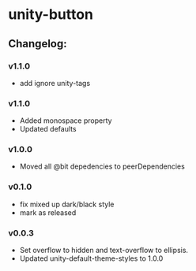 # unity-button

## Changelog:

### v1.1.0
- add ignore unity-tags

### v1.1.0
- Added monospace property
- Updated defaults

### v1.0.0
- Moved all @bit depedencies to peerDependencies

### v0.1.0
- fix mixed up dark/black style
- mark as released

### v0.0.3
- Set overflow to hidden and text-overflow to ellipsis.
- Updated unity-default-theme-styles to 1.0.0
